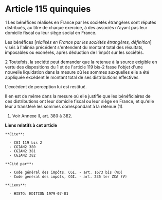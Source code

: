 # Article 115 quinquies

1  Les bénéfices réalisés en France par les sociétés étrangères sont réputés distribués, au titre de chaque exercice, à des
associés n'ayant pas leur domicile fiscal ou leur siège social en France.

Les bénéfices [*réalisés en France par les sociétés étrangères, définition*] visés à l'alinéa précédent s'entendent du
montant total des résultats, imposables ou exonérés, après déduction de l'impôt sur les sociétés.

2  Toutefois, la société peut demander que la retenue à la source exigible en vertu des dispositions du 1 et de l'article 119
bis-2 fasse l'objet d'une nouvelle liquidation dans la mesure où les sommes auxquelles elle a été appliquée excèdent le
montant total de ses distributions effectives.

L'excédent de perception lui est restitué.

Il en est de même dans la mesure où elle justifie que les bénéficiaires de ces distributions ont leur domicile fiscal ou leur
siège en France, et qu'elle leur a transféré les sommes correspondant à la retenue (1).

1)  Voir Annexe II, art. 380 à 382.

**Liens relatifs à cet article**

	**Cite**:

	  - CGI 119 bis 2
	  - CGIAN2 380
	  - CGIAN2 381
	  - CGIAN2 382

	**Cité par**:

	  - Code général des impôts, CGI. - art. 1673 bis (VD)
	  - Code général des impôts, CGI. - art. 235 ter ZCA (V)

	**Liens**:

	  - HISTO: EDITION 1979-07-01
